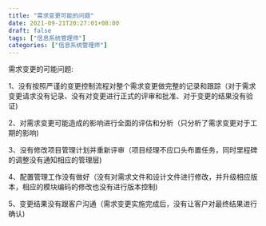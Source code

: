 ```yaml
---
title: "需求变更可能的问题"
date: 2021-09-21T20:27:01+08:00
draft: false
tags: ["信息系统管理师"]
categories: ["信息系统管理师"]
---
```


需求变更的可能问题:

1、没有按照严谨的变更控制流程对整个需求变更做完整的记录和跟踪（对于需求变更请求没有记录、没有对变更进行正式的评审和批准、对于变更的结果没有验证)

2、对需求变更可能造成的影响进行全面的评估和分析（只分析了需求变更对于工期的影响)

3、没有修改项目管理计划并重新评审（项目经理不应口头布置任务，同时里程碑的调整没有通知相应的管理层)

4、配置管理工作没有做好（没有对需求文件和设计文件进行修改，并升级相应版本，相应的模块编码的修改也没有进行版本控制)

5、变更结果没有跟客户沟通（需求变更实施完成后，没有让客户对最终结果进行确认)